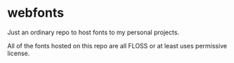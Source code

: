 # webfonts
Just an ordinary repo to host fonts to my personal projects.

All of the fonts hosted on this repo are all FLOSS or at least uses permissive license.
